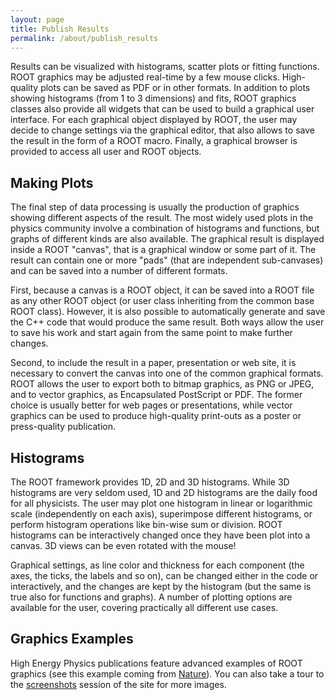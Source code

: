 ```yaml
---
layout: page
title: Publish Results
permalink: /about/publish_results
---
```


Results can be visualized with histograms, scatter plots or fitting functions.
ROOT graphics may be adjusted real-time by a few mouse clicks.  High-quality
plots can be saved as PDF or in other formats.  In addition to plots showing
histograms (from 1 to 3 dimensions) and fits, ROOT graphics classes also provide
all widgets that can be used to build a graphical user interface. For each
graphical object displayed by ROOT, the user may decide to change settings via
the graphical editor, that also allows to save the result in the form of a ROOT
macro. Finally, a graphical browser is provided to access all user and ROOT objects.

## Making Plots
The final step of data processing is usually the production of graphics showing
different aspects of the result.  The most widely used plots in the physics
community involve a combination of histograms and functions, but graphs of
different kinds are also available.  The graphical result is displayed inside a
ROOT "canvas", that is a graphical window or some part of it.  The result can
contain one or more "pads" (that are independent sub-canvases) and can be
saved into a number of different formats.

First, because a canvas is a ROOT object, it can be saved into a ROOT file as
any other ROOT object (or user class inheriting from the common base ROOT class).
However, it is also possible to automatically generate and save the C++ code that
would produce the same result.  Both ways allow the user to save his work and start
again from the same point to make further changes.

Second, to include the result in a paper, presentation or web site, it is necessary
to convert the canvas into one of the common graphical formats.  ROOT allows the
user to export both to bitmap graphics, as PNG or JPEG, and to vector graphics,
as Encapsulated PostScript or PDF.  The former choice is usually better for web
pages or presentations, while vector graphics can be used to produce high-quality
print-outs as a poster or press-quality publication.

## Histograms
The ROOT framework provides 1D, 2D and 3D histograms. While 3D histograms are
very seldom used, 1D and 2D histograms are the daily food for all physicists.
The user may plot one histogram in linear or logarithmic scale (independently on
each axis), superimpose different histograms, or perform histogram operations like
bin-wise sum or division.  ROOT histograms can be interactively changed once
they have been plot into a canvas.  3D views can be even rotated with the mouse!

Graphical settings, as line color and thickness for each component (the axes,
the ticks, the labels and so on), can be changed either in the code or interactively,
and the changes are kept by the histogram (but the same is true also for functions
and graphs).  A number of plotting options are available for the user, covering
practically all different use cases.

## Graphics Examples
High Energy Physics publications feature advanced examples of ROOT graphics
(see this example coming from
[Nature](http://www.nature.com/nature/journal/v522/n7554/fig_tab/nature14474_F2.html)).
You can also take a tour to the [screenshots](/gallery) session of the site for more images.
